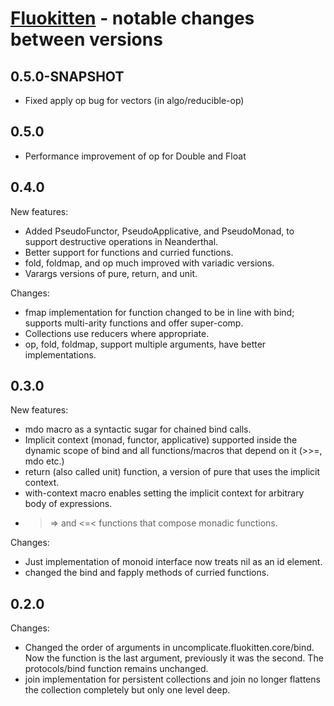 # [Fluokitten](http://fluokitten.uncomplicate.org) - notable changes between versions

## 0.5.0-SNAPSHOT

* Fixed apply op bug for vectors (in algo/reducible-op)

## 0.5.0

* Performance improvement of op for Double and Float

## 0.4.0

New features:

* Added PseudoFunctor, PseudoApplicative, and PseudoMonad, to support destructive operations in Neanderthal.
* Better support for functions and curried functions.
* fold, foldmap, and op much improved with variadic versions.
* Varargs versions of pure, return, and unit.

Changes:

* fmap implementation for function changed to be in line with bind; supports multi-arity functions and offer super-comp.
* Collections use reducers where appropriate.
* op, fold, foldmap, support multiple arguments, have better implementations.

## 0.3.0

New features:

* mdo macro as a syntactic sugar for chained bind calls.
* Implicit context (monad, functor, applicative) supported inside the dynamic scope of bind and all functions/macros that depend on it (>>=, mdo etc.)
* return (also called unit) function, a version of pure that uses the implicit context.
* with-context macro enables setting the implicit context for arbitrary body of expressions.
* >=> and <=< functions that compose monadic functions.

Changes:

* Just implementation of monoid interface now treats nil as an id element.
* changed the bind and fapply methods of curried functions.

## 0.2.0

Changes:

* Changed the order of arguments in uncomplicate.fluokitten.core/bind. Now the function is the last argument, previously it was the second. The protocols/bind function remains unchanged.
* join implementation for persistent collections and join no longer flattens the collection completely but only one level deep.
